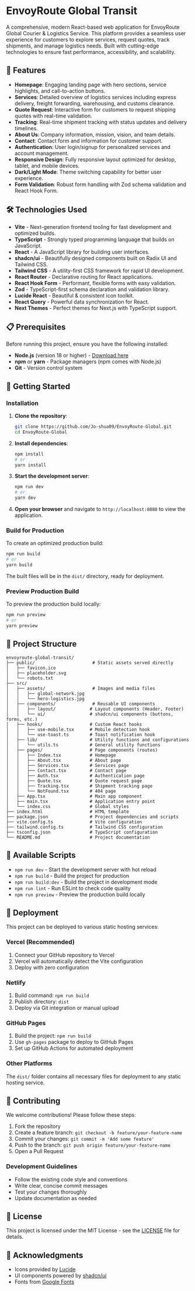# EnvoyRoute Global Transit

A comprehensive, modern React-based web application for EnvoyRoute Global Courier & Logistics Service. This platform provides a seamless user experience for customers to explore services, request quotes, track shipments, and manage logistics needs. Built with cutting-edge technologies to ensure fast performance, accessibility, and scalability.

## 🚀 Features

- **Homepage**: Engaging landing page with hero sections, service highlights, and call-to-action buttons.
- **Services**: Detailed overview of logistics services including express delivery, freight forwarding, warehousing, and customs clearance.
- **Quote Request**: Interactive form for customers to request shipping quotes with real-time validation.
- **Tracking**: Real-time shipment tracking with status updates and delivery timelines.
- **About Us**: Company information, mission, vision, and team details.
- **Contact**: Contact form and information for customer support.
- **Authentication**: User login/signup for personalized services and account management.
- **Responsive Design**: Fully responsive layout optimized for desktop, tablet, and mobile devices.
- **Dark/Light Mode**: Theme switching capability for better user experience.
- **Form Validation**: Robust form handling with Zod schema validation and React Hook Form.

## 🛠️ Technologies Used

- **Vite** - Next-generation frontend tooling for fast development and optimized builds.
- **TypeScript** - Strongly typed programming language that builds on JavaScript.
- **React** - A JavaScript library for building user interfaces.
- **shadcn/ui** - Beautifully designed components built on Radix UI and Tailwind CSS.
- **Tailwind CSS** - A utility-first CSS framework for rapid UI development.
- **React Router** - Declarative routing for React applications.
- **React Hook Form** - Performant, flexible forms with easy validation.
- **Zod** - TypeScript-first schema declaration and validation library.
- **Lucide React** - Beautiful & consistent icon toolkit.
- **React Query** - Powerful data synchronization for React.
- **Next Themes** - Perfect themes for Next.js with TypeScript support.

## 📋 Prerequisites

Before running this project, ensure you have the following installed:

- **Node.js** (version 18 or higher) - [Download here](https://nodejs.org/)
- **npm** or **yarn** - Package managers (npm comes with Node.js)
- **Git** - Version control system

## 🚀 Getting Started

### Installation

1. **Clone the repository**:

   ```sh
   git clone https://github.com/Jo-shua09/EnvoyRoute-Global.git
   cd EnvoyRoute-Global
   ```

2. **Install dependencies**:

   ```sh
   npm install
   # or
   yarn install
   ```

3. **Start the development server**:

   ```sh
   npm run dev
   # or
   yarn dev
   ```

4. **Open your browser** and navigate to `http://localhost:8080` to view the application.

### Build for Production

To create an optimized production build:

```sh
npm run build
# or
yarn build
```

The built files will be in the `dist/` directory, ready for deployment.

### Preview Production Build

To preview the production build locally:

```sh
npm run preview
# or
yarn preview
```

## 📁 Project Structure

```
envoyroute-global-transit/
├── public/                      # Static assets served directly
│   ├── favicon.ico
│   ├── placeholder.svg
│   └── robots.txt
├── src/
│   ├── assets/                  # Images and media files
│   │   ├── global-network.jpg
│   │   └── hero-logistics.jpg
│   ├── components/              # Reusable UI components
│   │   ├── layout/             # Layout components (Header, Footer)
│   │   └── ui/                 # shadcn/ui components (buttons, forms, etc.)
│   ├── hooks/                  # Custom React hooks
│   │   ├── use-mobile.tsx      # Mobile detection hook
│   │   └── use-toast.ts        # Toast notification hook
│   ├── lib/                    # Utility functions and configurations
│   │   └── utils.ts            # General utility functions
│   ├── pages/                  # Page components (routes)
│   │   ├── Index.tsx           # Homepage
│   │   ├── About.tsx           # About page
│   │   ├── Services.tsx        # Services page
│   │   ├── Contact.tsx         # Contact page
│   │   ├── Auth.tsx            # Authentication page
│   │   ├── Quote.tsx           # Quote request page
│   │   ├── Tracking.tsx        # Shipment tracking page
│   │   └── NotFound.tsx        # 404 page
│   ├── App.tsx                 # Main app component
│   ├── main.tsx                # Application entry point
│   └── index.css               # Global styles
├── index.html                  # HTML template
├── package.json                # Project dependencies and scripts
├── vite.config.ts              # Vite configuration
├── tailwind.config.ts          # Tailwind CSS configuration
├── tsconfig.json               # TypeScript configuration
└── README.md                   # Project documentation
```

## 📜 Available Scripts

- `npm run dev` - Start the development server with hot reload
- `npm run build` - Build the project for production
- `npm run build:dev` - Build the project in development mode
- `npm run lint` - Run ESLint to check code quality
- `npm run preview` - Preview the production build locally

## 🚀 Deployment

This project can be deployed to various static hosting services:

### Vercel (Recommended)

1. Connect your GitHub repository to Vercel
2. Vercel will automatically detect the Vite configuration
3. Deploy with zero configuration

### Netlify

1. Build command: `npm run build`
2. Publish directory: `dist`
3. Deploy via Git integration or manual upload

### GitHub Pages

1. Build the project: `npm run build`
2. Use `gh-pages` package to deploy to GitHub Pages
3. Set up GitHub Actions for automated deployment

### Other Platforms

The `dist/` folder contains all necessary files for deployment to any static hosting service.

## 🤝 Contributing

We welcome contributions! Please follow these steps:

1. Fork the repository
2. Create a feature branch: `git checkout -b feature/your-feature-name`
3. Commit your changes: `git commit -m 'Add some feature'`
4. Push to the branch: `git push origin feature/your-feature-name`
5. Open a Pull Request

### Development Guidelines

- Follow the existing code style and conventions
- Write clear, concise commit messages
- Test your changes thoroughly
- Update documentation as needed

## 📄 License

This project is licensed under the MIT License - see the [LICENSE](LICENSE) file for details.

## 🙏 Acknowledgments

- Icons provided by [Lucide](https://lucide.dev/)
- UI components powered by [shadcn/ui](https://ui.shadcn.com/)
- Fonts from [Google Fonts](https://fonts.google.com/)
